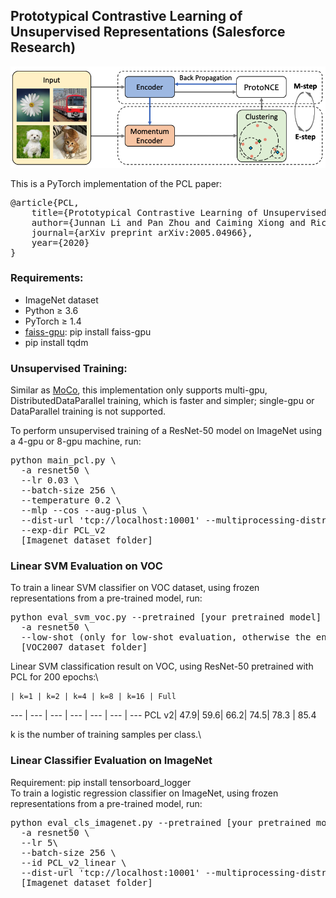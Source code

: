 ## Prototypical Contrastive Learning of Unsupervised Representations (Salesforce Research)
<img src="./img/PCL_framework.png" width="600">

This is a PyTorch implementation of the PCL paper:
<pre>
@article{PCL,
	title={Prototypical Contrastive Learning of Unsupervised Representations},
	author={Junnan Li and Pan Zhou and Caiming Xiong and Richard Socher and Steven C.H. Hoi},
	journal={arXiv preprint arXiv:2005.04966},
	year={2020}
}</pre>

### Requirements:
* ImageNet dataset
* Python ≥ 3.6
* PyTorch ≥ 1.4
* <a href="https://github.com/facebookresearch/faiss">faiss-gpu</a>: pip install faiss-gpu
* pip install tqdm

### Unsupervised Training:
Similar as <a href="https://github.com/facebookresearch/moco">MoCo</a>, this implementation only supports multi-gpu, DistributedDataParallel training, which is faster and simpler; single-gpu or DataParallel training is not supported.

To perform unsupervised training of a ResNet-50 model on ImageNet using a 4-gpu or 8-gpu machine, run: 
<pre>python main_pcl.py \ 
  -a resnet50 \ 
  --lr 0.03 \
  --batch-size 256 \
  --temperature 0.2 \
  --mlp --cos --aug-plus \	
  --dist-url 'tcp://localhost:10001' --multiprocessing-distributed --world-size 1 --rank 0 \
  --exp-dir PCL_v2
  [Imagenet dataset folder]
</pre>

### Linear SVM Evaluation on VOC
To train a linear SVM classifier on VOC dataset, using frozen representations from a pre-trained model, run:
<pre>python eval_svm_voc.py --pretrained [your pretrained model] \
  -a resnet50 \ 
  --low-shot (only for low-shot evaluation, otherwise the entire dataset is used)
  [VOC2007 dataset folder]
</pre>

Linear SVM classification result on VOC, using ResNet-50 pretrained with PCL for 200 epochs:\

    | k=1 | k=2 | k=4 | k=8 | k=16 | Full
--- | --- | --- | --- | --- | --- | ---
PCL v2| 47.9| 59.6| 66.2| 74.5| 78.3 | 85.4

k is the number of training samples per class.\

### Linear Classifier Evaluation on ImageNet
Requirement: pip install tensorboard_logger \
To train a logistic regression classifier on ImageNet, using frozen representations from a pre-trained model, run:
<pre>python eval_cls_imagenet.py --pretrained [your pretrained model] \
  -a resnet50 \ 
  --lr 5\
  --batch-size 256 \
  --id PCL_v2_linear \ 
  --dist-url 'tcp://localhost:10001' --multiprocessing-distributed --world-size 1 --rank 0 \
  [Imagenet dataset folder]
</pre>

